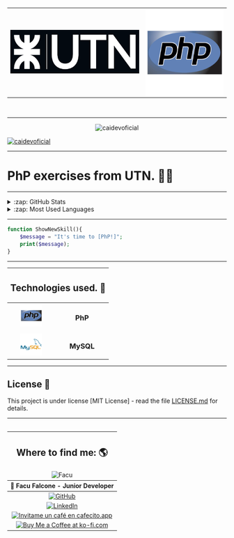 <table align='center'>
  <tr>
    <td>
      <a href="https://github.com/caidevOficial/Php_UTN_PrograIII/" target="_blank"><img alt="Universidad Tecnológica Nacional" src="https://github.com/caidevOficial/Logos/raw/master/Instituciones/logo-utn_black_white.png?raw=true" height="100px" />
    </td>
    <td>
      <img align="center" alt="PhP" src="https://github.com/devicons/devicon/blob/master/icons/php/php-original.svg?raw=true" height="200px" />
    </td>
  </tr>
</table>
</br>


---

<p align="center"> <img src="https://komarev.com/ghpvc/?username=caidevoficial&label=Profile%20views&color=0e75b6&style=flat" alt="caidevoficial" /> </p>

<p align="left"> <a href="https://github.com/CaidevOficial"><img src="https://github-profile-trophy.vercel.app/?username=caidevoficial&theme=nord&column=7" alt="caidevoficial" /></a> </p>

---

# PhP exercises from UTN. 👨‍💻
---

<details>
  <summary>:zap: GitHub Stats</summary>
    <img align="center" src="https://github-readme-stats-caidevposeidon.vercel.app/api?username=caidevOficial&show_icons=true&theme=chartreuse-dark&count_private=true&show_owner=true&include_all_commits=true" /><br><br>
</details>

<details>
    <summary>:zap: Most Used Languages</summary>
    <img align="center" src="https://github-readme-stats-caidevposeidon.vercel.app/api/top-langs/?username=caidevOficial&layout=compact&theme=chartreuse-dark&langs_count=10&exclude_repo=Java_Lineage2_aCis_From_345&hide=html,css"/><br>
</details>

---

```php
function ShowNewSkill(){
    $message = "It's time to [PhP!]";
    print($message);
}
```
---

<table align='center'>
  <theader align='center'>
    <th colspan="2" align='center'>
      <h2>Technologies used. 📌</h2>
    </th>
  </theader>
  <tbody align='center'>
    <tr>
      <td>
        <a href="https://www.apachefriends.org/es/index.html/">
          <img alt="PhP" src="https://github.com/devicons/devicon/blob/master/icons/php/php-original.svg?raw=true" height="50px" />
        </a>
      </td>
      <td align="center">
        <h3>PhP</h3>
      </td>
    </tr>
    <tr>
      <td>
        <a href="https://www.mysql.com/">
          <img align="center" alt="MySQL" src="https://github.com/devicons/devicon/blob/master/icons/mysql/mysql-original-wordmark.svg?raw=true" height="50px" />
        </a>
      </td>
      <td>
        <h3>MySQL</h3>
      </td>
    </tr>
  </tbody>
</table>

---

## License 📄
This project is under license \[MIT License\] - read the file [LICENSE.md](LICENSE) for details.

---

## 

<table align='center'>
  <theader align='center'>
    <th align='center'>
      <h2>Where to find me: 🌎</h2>
    </th>
    <tr align='center'>
      <td>
        <img class="circular" alt="Facu" src="https://avatars1.githubusercontent.com/u/12877139?s=400&u=d369ee24466653d9bbeeb9654930e3ff1c67b76a&v=4" width="80px" height="80px" />
      </td>
    </tr>
    <th><center>🤴 Facu Falcone - Junior Developer</center></th>
  </theader>
  <tbody align='center'>
    <tr>
      <td>
        <a href="https://github.com/caidevOficial/">
          <img alt="GitHub" src="https://img.shields.io/badge/GitHub-%2312100E.svg?&style=for-the-badge&logo=Github&logoColor=white" width="125px" height="30px" />
        </a>
      </td>
    </tr>
    <tr>
      <td>
        <a href="https://www.linkedin.com/in/facundo-falcone/">
          <img alt="LinkedIn" src="https://img.shields.io/badge/linkedin-%230077B5.svg?&style=for-the-badge&logo=linkedin&logoColor=white" width="125px" height="30px" />
        </a>
      </td>
    </tr>
    <tr>
      <td>
        <a href="https://cafecito.app/caidevoficial/">
          <img alt='Invitame un café en cafecito.app' srcset='https://cdn.cafecito.app/imgs/buttons/button_5.png 1x, https://cdn.cafecito.app/imgs/buttons/button_5_2x.png 2x, https://cdn.cafecito.app/imgs/buttons/button_5_3.75x.png 3.75x' src='https://cdn.cafecito.app/imgs/buttons/button_5.png' width="125px" height="30px" />
        </a>
      </td>
    </tr>
    <tr>
      <td>
        <a href='https://ko-fi.com/P5P74JBOH' target='_blank'>
          <img width="125px" height="30px" style='border:0px;height:36px;' src='https://cdn.ko-fi.com/cdn/kofi1.png?v=2' border='0' alt='Buy Me a Coffee at ko-fi.com' />
        </a>
      </td>
    </tr>
  </tbody>
</table>

